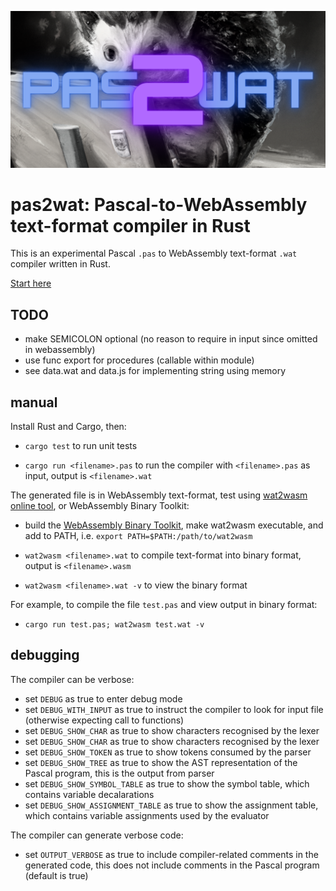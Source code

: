![pas2wat.png](pas2wat.png)

# pas2wat: Pascal-to-WebAssembly text-format compiler in Rust

This is an experimental Pascal `.pas` to WebAssembly text-format `.wat` compiler written in Rust.

[Start here](https://github.com/michaelsjoeberg/pas2wat/blob/main/src/main.rs)

## TODO

- make SEMICOLON optional (no reason to require in input since omitted in webassembly)
- use func export for procedures (callable within module)
- see data.wat and data.js for implementing string using memory

## manual

Install Rust and Cargo, then:

- `cargo test` to run unit tests

- `cargo run <filename>.pas` to run the compiler with `<filename>.pas` as input, output is `<filename>.wat`

The generated file is in WebAssembly text-format, test using [wat2wasm online tool](https://webassembly.github.io/wabt/demo/wat2wasm/), or WebAssembly Binary Toolkit:

- build the [WebAssembly Binary Toolkit](https://github.com/WebAssembly/wabt), make wat2wasm executable, and add to PATH, i.e. `export PATH=$PATH:/path/to/wat2wasm`

- `wat2wasm <filename>.wat` to compile text-format into binary format, output is `<filename>.wasm`
    
- `wat2wasm <filename>.wat -v` to view the binary format

For example, to compile the file `test.pas` and view output in binary format: 

- `cargo run test.pas; wat2wasm test.wat -v`

## debugging

The compiler can be verbose:

- set `DEBUG` as true to enter debug mode
- set `DEBUG_WITH_INPUT` as true to instruct the compiler to look for input file (otherwise expecting call to functions)
- set `DEBUG_SHOW_CHAR` as true to show characters recognised by the lexer
- set `DEBUG_SHOW_CHAR` as true to show characters recognised by the lexer
- set `DEBUG_SHOW_TOKEN` as true to show tokens consumed by the parser
- set `DEBUG_SHOW_TREE` as true to show the AST representation of the Pascal program, this is the output from parser
- set `DEBUG_SHOW_SYMBOL_TABLE` as true to show the symbol table, which contains variable decalarations
- set `DEBUG_SHOW_ASSIGNMENT_TABLE` as true to show the assignment table, which contains variable assignments used by the evaluator

The compiler can generate verbose code:

- set `OUTPUT_VERBOSE` as true to include compiler-related comments in the generated code, this does not include comments in the Pascal program (default is true)
